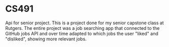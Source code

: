 # CS491
Api for senior project. This is a project done for my senior capstone class at Rutgers. The entire project was a job searching app that connected to the GitHub jobs API and over time adapted to which jobs the user "liked" and "disliked", showing more relevant jobs.
